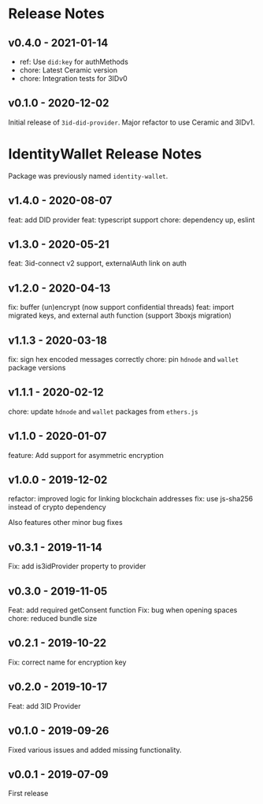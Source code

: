 # Release Notes

## v0.4.0 - 2021-01-14
* ref: Use `did:key` for authMethods
* chore: Latest Ceramic version
* chore: Integration tests for 3IDv0

## v0.1.0 - 2020-12-02
Initial release of `3id-did-provider`.
Major refactor to use Ceramic and 3IDv1.

# IdentityWallet Release Notes
Package was previously named `identity-wallet`.

## v1.4.0 - 2020-08-07
feat: add DID provider
feat: typescript support
chore: dependency up, eslint

## v1.3.0 - 2020-05-21
feat: 3id-connect v2 support, externalAuth link on auth

## v1.2.0 - 2020-04-13
fix: buffer (un)encrypt (now support confidential threads)
feat: import migrated keys, and external auth function (support 3boxjs migration)

## v1.1.3 - 2020-03-18
fix: sign hex encoded messages correctly
chore: pin `hdnode` and `wallet` package versions

## v1.1.1 - 2020-02-12
chore: update `hdnode` and `wallet` packages from `ethers.js`

## v1.1.0 - 2020-01-07
feature: Add support for asymmetric encryption

## v1.0.0 - 2019-12-02
refactor: improved logic for linking blockchain addresses
fix: use js-sha256 instead of crypto dependency

Also features other minor bug fixes

## v0.3.1 - 2019-11-14
Fix: add is3idProvider property to provider

## v0.3.0 - 2019-11-05
Feat: add required getConsent function
Fix: bug when opening spaces
chore: reduced bundle size

## v0.2.1 - 2019-10-22
Fix: correct name for encryption key

## v0.2.0 - 2019-10-17
Feat: add 3ID Provider

## v0.1.0 - 2019-09-26
Fixed various issues and added missing functionality.

## v0.0.1 - 2019-07-09
First release
